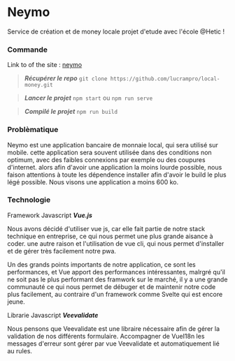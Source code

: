 
# Neymo

Service de création et de money locale projet d'etude avec l'école @Hetic !
 
### Commande

Link to of the site : [neymo](https://neymo.benjaminadida.fr/)

>  ***Récupérer le repo***  `git clone https://github.com/lucrampro/local-money.git`

>  ***Lancer le projet***  `npm start` ou `npm run serve`

>  ***Compilé le projet***  `npm run build`

### Problèmatique

Neymo est une application bancaire de monnaie local, qui sera utilisé sur mobile.
cette application sera souvent utilisée dans des conditions non optimum, avec des faibles connexions par exemple ou des coupures d'internet.
alors afin d'avoir une application la moins lourde possible, nous faison attentions à toute les dépendence installer afin d'avoir le build le plus légé possible.
Nous visons une application a moins 600 ko.

### Technologie

Framework Javascript ***Vue.js***

Nous avons décidé d'utiliser vue js, car elle fait partie de notre stack technique en entreprise, 
ce qui nous permet une plus grande aisance à coder.
une autre raison et l'utilisation de vue cli, qui nous permet d'installer et de gérer très facilement notre pwa.

Un des grands points importants de notre application, ce sont les performances, et Vue apport des performances intéressantes, malrgré qu'il ne soit pas le plus performant des framwork sur le marché, il y a une grande communauté ce qui nous permet de débuger et de maintenir notre code plus facilement, au contraire d'un framework comme Svelte qui est encore jeune.

Librarie Javascript ***Veevalidate***

Nous pensons que Veevalidate est une libraire nécessaire afin de gérer la validation de nos différents formulaire.
Accompagner de VueI18n les messages d'erreur sont gérer par vue Veevalidate et automatiquement lié au rules.
